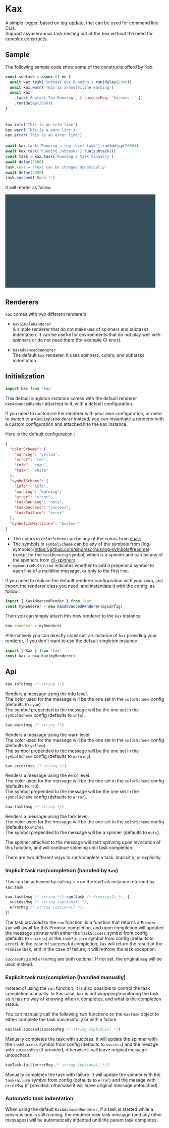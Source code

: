 # Kax

A simple logger, based on [log-update](https://github.com/sindresorhus/log-update/issues), that can be used for command line CLIs.  
Support asynchronous task nesting out of the box without the need for complex constructs.

## Sample

The following sample code show some of the constructs offerd by Kax.

```js
const subtask = async () => {
  await kax.task('Subtask One Running').run(delay(2000))
  await kax.warn('This is a\nmultiline warning')
  await kax
    .task('Subtask Two Running', { successMsg: 'Success !' })
    .run(delay(2000))
}


kax.info('This is an info line')
kax.warn('This is a warn line')
kax.error('This is an error line')

await kax.task('Running a top level task').run(delay(2000))
await kax.task('Running Subtasks').run(subtask())
const task = kax.task('Running a task manually')
await delay(2000)
task.text = 'Text can be changed dynamically'
await delay(2000)
task.succeed('Done !')
```

It will render as follow

![alt text](media/sample.gif)

## Renderers

`kax` comes with two different renderers

- `KaxSimpleRenderer`  
  A simple renderer that do not make use of spinners and subtasks indentation. It can be useful for environments that do not play well with spinners or do not need them (for example CI envs).

- `KaxAdvancedRenderer`  
  The default `kax` renderer. It uses spinners, colors, and subtasks indentation.

## Initialization

```js
import kax from 'kax'
```

This default singleton instance comes with the default renderer `KaxAdvancedRender` attached to it, with a default configuration.

If you need to customize the renderer with your own configuration, or need to switch to a `KaxSimpleRenderer` instead, you can instantiate a renderer with a custom configuration and attached it to the kax instance.

Here is the default configuration :

```json
{
  "colorScheme": {
    "warning": "yellow",
    "error": "red",
    "info": "cyan",
    "task": "white"
  },
  "symbolScheme": {
    "info": "info",
    "warning": "warning",
    "error": "error",
    "taskRunning": "dots",
    "taskSuccess": "success",
    "taskFailure": "error"
  },
  "symbolizeMultiLine": "boolean"
}
```

- The colors in `colorScheme` can be any of the colors from [chalk](https://www.npmjs.com/package/chalk).
- The symbols in `symbolScheme` can be any of the symbols from [log-symbols].(https://github.com/sindresorhus/log-symbols#readme) except for the `taskRunning` symbol, which is a spinner and can be any of the spinners from [cli-spinners](https://github.com/sindresorhus/cli-spinners#readme).
- `symbolizeMultiLine` indicates whether to add a prepend a symbol to each line of a multiline message, or only to the first line.

If you need to replace the default renderer configuration with your own, just import the renderer class you need, and instantiate it with the config, as follow :

```js
import { KaxAdvancedRender } from 'kax'
const myRenderer = new KaxAdvancedRenderer(myConfig)
```

Then you can simply attach this new renderer to the `kax` instance

```js
kax.renderer = myRenderer
```

Alternatively you can directly construct an instance of `kax` providing your renderer, if you don't want to use the default singleton instance

```js
import { Kax } from 'kax'
const kax = new Kax(myRenderer)
```

## Api

```js
kax.info(msg /* string */)
```

Renders a message using the info level.  
The color used for the message will be the one set in the `colorScheme` config (defaults to `cyan`).  
The symbol prepended to the message will be the one set in the `symbolScheme` config (defaults to `info`).

```js
kax.warn(msg /* string */)
```

Renders a message using the warn level.  
The color used for the message will be the one set in the `colorScheme` config (defaults to `yellow`).  
The symbol prepended to the message will be the one set in the `symbolScheme` config (defaults to `warning`).

```js
kax.error(msg /* string */)
```

Renders a message using the error level.  
The color used for the message will be the one set in the `colorScheme` config (defaults to `red`).  
The symbol prepended to the message will be the one set in the `symbolScheme` config (defaults to `error`).

```js
kax.task(msg /* string */)
```

Renders a message using the task level.  
The color used for the message will be the one set in the `colorScheme` config (defaults to `white`).  
The symbol prepended to the message will be a spinner (defaults to `dots`).

The spinner attached to the message will start spinning upon invocation of this function, and will continue spinning until task completion.

There are two different ways to run/complete a task. Implicilty, or explicitly.

### Implicit task run/completion (handled by `kax`)

This can be achieved by calling `run` on the `KaxTask` instance returned by `kax.task`.

```js
kax.task(msg /* string */).run(task /* Promise<T> */, {
  successMsg /* string [optional] */,
  errorMsg /* string [optional] */,
})
```

The task provided to the `run` function, is a function that returns a `Promise`.  
`kax` will await for this Promise completion, and upon completion will updated the message spinner with either the `taskSuccess` symbol from config (defaults to `success`) or the `taskFailure` symbol from config (defaults to `error`). In the case of successful completion, `kax` will return the result of the `Promise` task, and in the case of failure, it will rethrow the task exception.

`successMsg` and `errorMsg` are both optional. If not set, the original `msg` will be used instead.

### Explicit task run/completion (handled manually)

Instead of using the `run` function, it is also possible to control the task completion manually. In this case, `kax` is not wrapping/monitoring the task so it has no way of knowing when it completes, and what is the completion status.

You can manually call the following two functions on the `KaxTask` object to either complete the task successfully or with a failure

```js
kaxTask.succeed(successMsg /* string [optional] */)
```

Manually completes the task with success. It will update the spinner with the `taskSuccess` symbol from config (defaults to `success`) and the mesage with `successMsg` (if provided, otherwise it will leave original message untouched).

```js
kaxTask.fail(errorMsg /* string [optional] */)
```

Manually completes the task with failure. It will update the spinner with the `taskFailure` symbol from config (defaults to `error`) and the mesage with `errorMsg` (if provided, otherwise it will leave original message untouched).

### Automatic task indentation

When using the default `KaxAdvancedRenderer`, if a task is started while a previous one is still running, the renderer new task message (and any other messages) will be automatically indented until the parent task completes.
